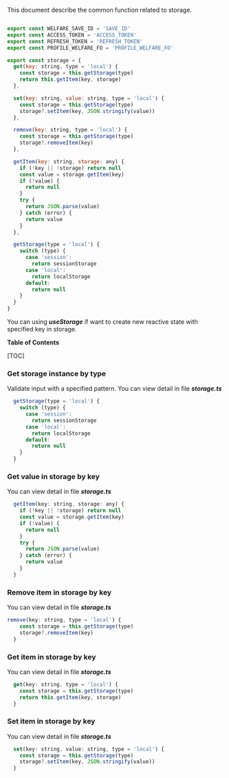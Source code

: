 This document describe the common function related to storage.

```js

export const WELFARE_SAVE_ID = 'SAVE_ID'
export const ACCESS_TOKEN = 'ACCESS_TOKEN'
export const REFRESH_TOKEN = 'REFRESH_TOKEN'
export const PROFILE_WELFARE_FO = 'PROFILE_WELFARE_FO'

export const storage = {
  get(key: string, type = 'local') {
    const storage = this.getStorage(type)
    return this.getItem(key, storage)
  },

  set(key: string, value: string, type = 'local') {
    const storage = this.getStorage(type)
    storage?.setItem(key, JSON.stringify(value))
  },

  remove(key: string, type = 'local') {
    const storage = this.getStorage(type)
    storage?.removeItem(key)
  },

  getItem(key: string, storage: any) {
    if (!key || !storage) return null
    const value = storage.getItem(key)
    if (!value) {
      return null
    }
    try {
      return JSON.parse(value)
    } catch (error) {
      return value
    }
  },

  getStorage(type = 'local') {
    switch (type) {
      case 'session':
        return sessionStorage
      case 'local':
        return localStorage
      default:
        return null
    }
  }
}

```
You can using  ***useStorage*** if want to create new reactive state with specified key in storage.

**Table of Contents**

[TOC]

### Get storage instance by type

Validate input with a specified pattern. You can view detail in file ***storage.ts***

```js
  getStorage(type = 'local') {
    switch (type) {
      case 'session':
        return sessionStorage
      case 'local':
        return localStorage
      default:
        return null
    }
  }

```

### Get value in storage by key

You can view detail in file ***storage.ts***

```js
  getItem(key: string, storage: any) {
    if (!key || !storage) return null
    const value = storage.getItem(key)
    if (!value) {
      return null
    }
    try {
      return JSON.parse(value)
    } catch (error) {
      return value
    }
  }

```

### Remove item in storage by key

You can view detail in file ***storage.ts***

```js
remove(key: string, type = 'local') {
    const storage = this.getStorage(type)
    storage?.removeItem(key)
  }

```

### Get item in storage by key

You can view detail in file ***storage.ts***

```js
  get(key: string, type = 'local') {
    const storage = this.getStorage(type)
    return this.getItem(key, storage)
  }

```

### Set item in storage by key

You can view detail in file ***storage.ts***

```js
  set(key: string, value: string, type = 'local') {
    const storage = this.getStorage(type)
    storage?.setItem(key, JSON.stringify(value))
  }

```